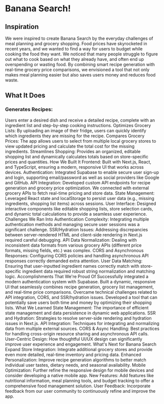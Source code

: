 # Banana Search!

## Inspiration
We were inspired to create Banana Search by the everyday challenges of meal planning and grocery shopping. Food prices have skyrocketed in recent years, and we wanted to find a way for users to budget while cooking the food they want. We noticed that many people struggle to figure out what to cook based on what they already have, and often end up overspending or wasting food. By combining smart recipe generation with real-time grocery price comparisons, we envisioned a tool that not only makes meal planning easier but also saves users money and reduces food waste.

## What It Does
### Generates Recipes:
Users enter a desired dish and receive a detailed recipe, complete with an ingredient list and step-by-step cooking instructions.
Optimizes Grocery Lists:
By uploading an image of their fridge, users can quickly identify which ingredients they are missing for the recipe.
Compares Grocery Prices:
The app allows users to select from multiple local grocery stores to view updated pricing and calculate the total cost for the missing ingredients.
Streamlines Shopping:
Provides an organized, editable shopping list and dynamically calculates totals based on store-specific prices and quantities.
How We Built It
Frontend:
Built with Next.js, React, and TypeScript, ensuring a modern, responsive UI that works across devices.
Authentication:
Integrated Supabase to enable secure user sign-up and login, supporting email/password as well as social providers like Google and GitHub.
API Integration:
Developed custom API endpoints for recipe generation and grocery price optimization. We connected with external grocery APIs to fetch real-time pricing and store data.
State Management:
Leveraged React state and localStorage to persist user data (e.g., missing ingredients, shopping list items) across sessions.
User Interface:
Designed interactive components like editable shopping lists, store selection cards, and dynamic total calculations to provide a seamless user experience.
Challenges We Ran Into
Authentication Complexity:
Integrating multiple authentication methods and managing secure user sessions was a significant challenge.
SSR/Hydration Issues:
Addressing discrepancies between server-rendered HTML and client-side rendering in Next.js required careful debugging.
API Data Normalization:
Dealing with inconsistent data formats from various grocery APIs (different price formats, missing fields, etc.) was complex.
CORS and Asynchronous Responses:
Configuring CORS policies and handling asynchronous API responses correctly demanded extra attention.
User Data Matching:
Ensuring that user-inputted ingredient names correctly match with store-specific ingredient data required robust string normalization and matching logic.
Accomplishments That We're Proud Of
Successfully integrated a modern authentication system with Supabase.
Built a dynamic, responsive UI that seamlessly combines recipe generation, grocery list management, and real-time price comparisons.
Overcame technical challenges related to API integration, CORS, and SSR/hydration issues.
Developed a tool that can potentially save users both time and money by optimizing their shopping lists.
What We Learned
State Management:
The importance of efficient state management and data persistence in dynamic web applications.
SSR and Hydration:
Strategies to resolve server-side rendering and hydration issues in Next.js.
API Integration:
Techniques for integrating and normalizing data from multiple external sources.
CORS & Async Handling:
Best practices for handling cross-origin resource sharing and asynchronous API calls.
User-Centric Design:
How thoughtful UI/UX design can significantly improve user experience and engagement.
What's Next for Banana Search
Expand Store Integration:
Integrate additional grocery stores and provide even more detailed, real-time inventory and pricing data.
Enhanced Personalization:
Improve recipe generation algorithms to better match individual user tastes, dietary needs, and seasonal availability.
Mobile Optimization:
Further refine the responsive design for mobile devices and consider developing a native mobile app.
New Features:
Add features like nutritional information, meal planning tools, and budget tracking to offer a comprehensive food management solution.
User Feedback:
Incorporate feedback from our user community to continuously refine and improve the app.
